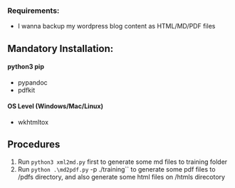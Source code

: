 ### Requirements:
 - I wanna backup my wordpress blog content as HTML/MD/PDF files

## Mandatory Installation:
#### python3 pip
 - pypandoc
 - pdfkit
#### OS Level (Windows/Mac/Linux)
 - wkhtmltox

 ## Procedures
 1. Run `python3 xml2md.py` first to generate some md files to training folder
 2. Run `python .\md2pdf.py` -p ./training`` to generate some pdf files to /pdfs directory, and also generate some html files on /htmls direcotory 